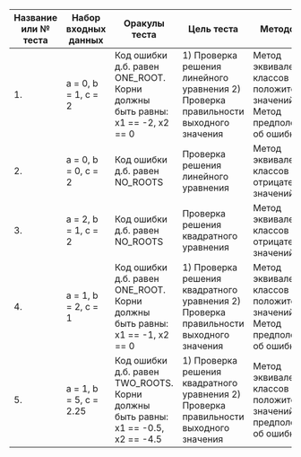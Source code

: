 |Название или № теста|Набор входных данных|Оракулы теста|Цель теста|Методологии|
|-|-|-|-|-|
|1.| a = 0, b = 1, c = 2| Код ошибки д.б. равен ONE_ROOT. Корни должны быть равны: x1 == -2, x2 == 0|1) Проверка решения линейного уравнения 2) Проверка правильности выходного значения |Метод эквивалентых классов (класс положительных значений). Метод предположения об ошибке.|
|2.| a = 0, b = 0, c = 2| Код ошибки д.б. равен NO_ROOTS|Проверка решения линейного уравнения|Метод эквивалентых классов (класс отрицательных значений)|
|3.| a = 2, b = 1, c = 2| Код ошибки д.б. равен NO_ROOTS|Проверка решения квадратного уравнения|Метод эквивалентых классов (класс отрицательных значений).|
|4.| a = 1, b = 2, c = 1| Код ошибки д.б. равен ONE_ROOT. Корни должны быть равны: x1 == -1, x2 == 0|1) Проверка решения квадратного уравнения 2) Проверка правильности выходного значения |Метод эквивалентых классов (класс положительных значений). Метод предположения об ошибке.|
|5.| a = 1, b = 5, c = 2.25| Код ошибки д.б. равен TWO_ROOTS. Корни должны быть равны: x1 == -0.5, x2 == -4.5|1) Проверка решения квадратного уравнения 2) Проверка правильности выходного значения |Метод эквивалентых классов (класс положительных значений).Метод предположения об ошибке.|